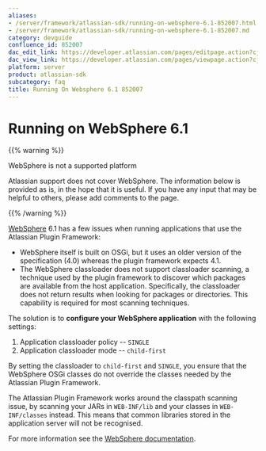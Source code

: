 ```yaml
---
aliases:
- /server/framework/atlassian-sdk/running-on-websphere-6.1-852007.html
- /server/framework/atlassian-sdk/running-on-websphere-6.1-852007.md
category: devguide
confluence_id: 852007
dac_edit_link: https://developer.atlassian.com/pages/editpage.action?cjm=wozere&pageId=852007
dac_view_link: https://developer.atlassian.com/pages/viewpage.action?cjm=wozere&pageId=852007
platform: server
product: atlassian-sdk
subcategory: faq
title: Running On Websphere 6.1 852007
---
```

# Running on WebSphere 6.1

{{% warning %}}

WebSphere is not a supported platform

Atlassian support does not cover WebSphere. The information below is provided as is, in the hope that it is useful. If you have any input that may be helpful to others, please add comments to the page.

{{% /warning %}}

<a href="http://www-01.ibm.com/software/webservers/appserv/was/" class="external-link">WebSphere</a> 6.1 has a few issues when running applications that use the Atlassian Plugin Framework:

-   WebSphere itself is built on OSGi, but it uses an older version of the specification (4.0) whereas the plugin framework expects 4.1.
-   The WebSphere classloader does not support classloader scanning, a technique used by the plugin framework to discover which packages are available from the host application. Specifically, the classloader does not return results when looking for packages or directories. This capability is required for most scanning techniques.

The solution is to **configure your WebSphere application** with the following settings:

1.  Application classloader policy -- `SINGLE`
2.  Application classloader mode -- `child-first`

By setting the classloader to `child-first` and `SINGLE`, you ensure that the WebSphere OSGi classes do not override the classes needed by the Atlassian Plugin Framework.

The Atlassian Plugin Framework works around the classpath scanning issue, by scanning your JARs in `WEB-INF/lib` and your classes in `WEB-INF/classes` instead. This means that common libraries stored in the application server will not be recognised.

For more information see the <a href="http://publib.boulder.ibm.com/infocenter/iseries/v5r4/index.jsp?topic=/rzatz/51/program/clsadmcns.htm" class="external-link">WebSphere documentation</a>.













































































